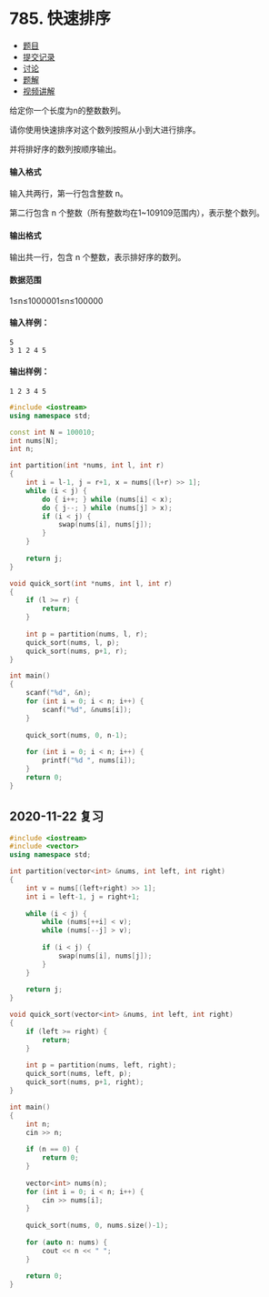 # 785. 快速排序

- [  题目](https://www.acwing.com/problem/content/description/787/)
- [  提交记录](https://www.acwing.com/problem/content/submission/787/)
- [  讨论](https://www.acwing.com/problem/content/discussion/index/787/1/)
- [  题解](https://www.acwing.com/problem/content/solution/787/1/)
- [  视频讲解](https://www.acwing.com/problem/content/video/787/)



给定你一个长度为n的整数数列。

请你使用快速排序对这个数列按照从小到大进行排序。

并将排好序的数列按顺序输出。

#### 输入格式

输入共两行，第一行包含整数 n。

第二行包含 n 个整数（所有整数均在1~109109范围内），表示整个数列。

#### 输出格式

输出共一行，包含 n 个整数，表示排好序的数列。

#### 数据范围

1≤n≤1000001≤n≤100000

#### 输入样例：

```
5
3 1 2 4 5
```

#### 输出样例：

```
1 2 3 4 5
```



```c++
#include <iostream>
using namespace std;

const int N = 100010;
int nums[N];
int n;

int partition(int *nums, int l, int r)
{
    int i = l-1, j = r+1, x = nums[(l+r) >> 1];
    while (i < j) {
        do { i++; } while (nums[i] < x);
        do { j--; } while (nums[j] > x);
        if (i < j) {
            swap(nums[i], nums[j]);
        }
    }
    
    return j;
}

void quick_sort(int *nums, int l, int r)
{
    if (l >= r) {
        return;
    }
    
    int p = partition(nums, l, r);
    quick_sort(nums, l, p);
    quick_sort(nums, p+1, r);
}

int main()
{
    scanf("%d", &n);
    for (int i = 0; i < n; i++) {
        scanf("%d", &nums[i]);
    }
    
    quick_sort(nums, 0, n-1);
    
    for (int i = 0; i < n; i++) {
        printf("%d ", nums[i]);
    }
    return 0;
}
```



## 2020-11-22 复习

```c++
#include <iostream>
#include <vector>
using namespace std;

int partition(vector<int> &nums, int left, int right)
{
    int v = nums[(left+right) >> 1];
    int i = left-1, j = right+1;
    
    while (i < j) {
        while (nums[++i] < v);
        while (nums[--j] > v);
        
        if (i < j) {
            swap(nums[i], nums[j]);
        }
    }
    
    return j;
}

void quick_sort(vector<int> &nums, int left, int right)
{
    if (left >= right) {
        return;
    }
    
    int p = partition(nums, left, right);
    quick_sort(nums, left, p);
    quick_sort(nums, p+1, right);
}

int main()
{
    int n;
    cin >> n;
    
    if (n == 0) {
        return 0;
    }
    
    vector<int> nums(n);
    for (int i = 0; i < n; i++) {
        cin >> nums[i];
    }
    
    quick_sort(nums, 0, nums.size()-1);
    
    for (auto n: nums) {
        cout << n << " ";
    }
    
    return 0;
}
```

